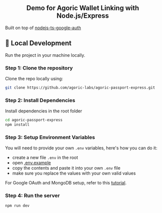 <h2 align="center">Demo for Agoric Wallet Linking with Node.js/Express</h2>

Built on top of [nodejs-ts-google-auth](https://github.com/SamipPoudel58/nodejs-ts-google-oauth)

## 🚀 Local Development

Run the project in your machine locally.

### Step 1: Clone the repository

Clone the repo locally using:

```sh
git clone https://github.com/agoric-labs/agoric-passport-express.git
```

### Step 2: Install Dependencies

Install dependencies in the root folder

```sh
cd agoric-passport-express
npm install
```

### Step 3: Setup Environment Variables

You will need to provide your own `.env` variables, here's how you can do it:

- create a new file `.env` in the root
- open [.env.example](./.env.example)
- copy the contents and paste it into your own `.env` file
- make sure you replace the values with your own valid values

For Google OAuth and MongoDB setup, refer to this [tutorial](https://www.samippoudel.com.np/blog/google_oauth).

### Step 4: Run the server

```sh
npm run dev
```

